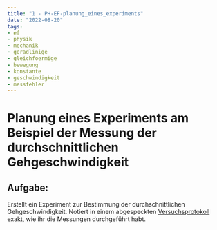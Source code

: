 ```yaml
---
title: "1 - PH-EF-planung_eines_experiments"
date: "2022-08-20"
tags: 
- ef
- physik
- mechanik
- geradlinige
- gleichfoermige
- bewegung
- konstante
- geschwindigkeit
- messfehler
---
```

# Planung eines Experiments am Beispiel der Messung der durchschnittlichen Gehgeschwindigkeit

## Aufgabe:
Erstellt ein Experiment zur Bestimmung der durchschnittlichen Gehgeschwindigkeit. Notiert in einem abgespeckten [Versuchsprotokoll](https://de.wikipedia.org/wiki/Versuchsprotokoll) exakt, wie ihr die Messungen durchgeführt habt.